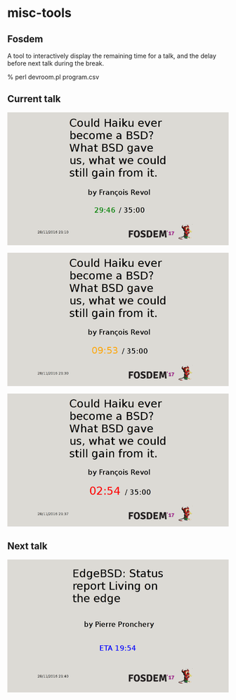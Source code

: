 # misc-tools

## Fosdem

A tool to interactively display the remaining time for a talk,
and the delay before next talk during the break.

% perl devroom.pl program.csv

## Current talk

![Screenshot 1](/fosdem/green.png)

![Screenshot 2](/fosdem/orange.png)

![Screenshot 2](/fosdem/red.png)

## Next talk

![Screenshot 2](/fosdem/blue.png)
